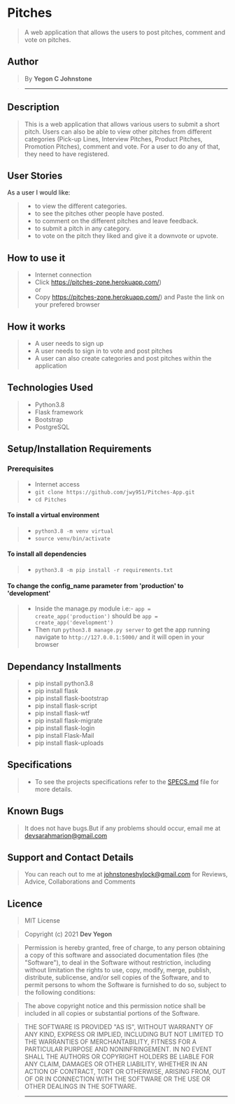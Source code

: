 # Pitches

> A web application that allows the users to post pitches, comment and vote on pitches.

## Author

> By **Yegon C Johnstone**

> ---

## Description

> This is a web application that allows various users to submit a short pitch. Users can also be able to view other pitches from different categories (Pick-up Lines, Interview Pitches, Product Pitches, Promotion Pitches), comment and vote. For a user to do any of that, they need to have registered.

## User Stories

As a user I would like:

> - to view the different categories.
> - to see the pitches other people have posted.
> - to comment on the different pitches and leave feedback.
> - to submit a pitch in any category.
> - to vote on the pitch they liked and give it a downvote or upvote.

## How to use it

> - Internet connection
> - Click https://pitches-zone.herokuapp.com/) <br/>
>   or <br/>
> - Copy https://pitches-zone.herokuapp.com/) and Paste the link on your prefered browser

## How it works

> - A user needs to sign up
> - A user needs to sign in to vote and post pitches
> - A user can also create categories and post pitches within the application

## Technologies Used

> - Python3.8
> - Flask framework
> - Bootstrap
> - PostgreSQL

## Setup/Installation Requirements

### Prerequisites

> - Internet access
> - `git clone https://github.com/jwy951/Pitches-App.git`
> - `cd Pitches`

#### To install a virtual environment

> - `python3.8 -m venv virtual`
> - `source venv/bin/activate`

#### To install all dependencies

> - `python3.8 -m pip install -r requirements.txt`

#### To change the config_name parameter from 'production' to 'development'

> - Inside the manage.py module i.e:- `app = create_app('production')` should be `app = create_app('development')`
> - Then run `python3.8 manage.py server` to get the app running navigate to `http://127.0.0.1:5000/` and it will open in your browser

## Dependancy Installments

> - pip install python3.8
> - pip install flask
> - pip install flask-bootstrap
> - pip install flask-script
> - pip install flask-wtf
> - pip install flask-migrate
> - pip install flask-login
> - pip install Flask-Mail
> - pip install flask-uploads

## Specifications

> - To see the projects specifications refer to the [SPECS.md](SPECS.md) file for more details.

## Known Bugs

> It does not have bugs.But if any problems should occur, email me at devsarahmarion@gmail.com

## Support and Contact Details

> You can reach out to me at johnstoneshylock@gmail.com
> for Reviews, Advice, Collaborations and Comments

## Licence

> MIT License

> Copyright (c) 2021 **Dev Yegon**

> Permission is hereby granted, free of charge, to any person obtaining a copy
> of this software and associated documentation files (the "Software"), to deal
> in the Software without restriction, including without limitation the rights
> to use, copy, modify, merge, publish, distribute, sublicense, and/or sell
> copies of the Software, and to permit persons to whom the Software is
> furnished to do so, subject to the following conditions:

> The above copyright notice and this permission notice shall be included in all
> copies or substantial portions of the Software.

> THE SOFTWARE IS PROVIDED "AS IS", WITHOUT WARRANTY OF ANY KIND, EXPRESS OR
> IMPLIED, INCLUDING BUT NOT LIMITED TO THE WARRANTIES OF MERCHANTABILITY,
> FITNESS FOR A PARTICULAR PURPOSE AND NONINFRINGEMENT. IN NO EVENT SHALL THE
> AUTHORS OR COPYRIGHT HOLDERS BE LIABLE FOR ANY CLAIM, DAMAGES OR OTHER
> LIABILITY, WHETHER IN AN ACTION OF CONTRACT, TORT OR OTHERWISE, ARISING FROM,
> OUT OF OR IN CONNECTION WITH THE SOFTWARE OR THE USE OR OTHER DEALINGS IN THE
> SOFTWARE.

> ---
